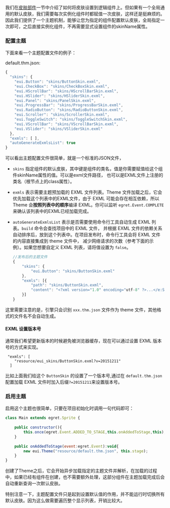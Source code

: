 我们在[皮肤部件](../../../../extension/EUI/skin/part/README.md)一节中介绍了如何将皮肤设置到逻辑组件上。但如果有一个全局通用的默认皮肤，我们需要每次实例化组件时都赋值一次皮肤，这样还是挺麻烦的。因此我们提供了一个主题机制，能够让您为指定的组件配置默认皮肤，全局指定一次即可，之后直接实例化组件，不再需要显式设置组件的skinName属性。

### 配置主题

下面来看一个主题配置文件的例子：

default.thm.json:

```javascript
{
  "skins": {
    "eui.Button": "skins/ButtonSkin.exml",
    "eui.CheckBox": "skins/CheckBoxSkin.exml",
    "eui.HScrollBar": "skins/HScrollBarSkin.exml",
    "eui.HSlider": "skins/HSliderSkin.exml",
    "eui.Panel": "skins/PanelSkin.exml",
    "eui.ProgressBar": "skins/ProgressBarSkin.exml",
    "eui.RadioButton": "skins/RadioButtonSkin.exml",
    "eui.Scroller": "skins/ScrollerSkin.exml",
    "eui.ToggleSwitch": "skins/ToggleSwitchSkin.exml",
    "eui.VScrollBar": "skins/VScrollBarSkin.exml",
    "eui.VSlider": "skins/VSliderSkin.exml"
  },
  "exmls": [ ],
  "autoGenerateExmlsList": true
}
```

可以看出主题配置文件很简单，就是一个标准的JSON文件，
* `skins` 指定组件的默认皮肤，其中键是组件的类名，值是你需要赋值给这个组件skinName属性的值。可以是exml文件路径，
   也可以是EXML文件上注册的类名（根节点上的class属性）。
* `exmls` 表示需要主题预加载的 EXML 文件列表。Theme 文件加载之后，它会优先加载这个列表中的EXML文件，由于 EXML 可能会存在相互依赖，所以 Theme
   会**按照列表中的顺序**编译 EXML。你可以监听 `egret.Event.COMPLETE` 来确认该列表中的EXML已经加载完成。
* `autoGenerateExmlsList` 表示是否需要使用命令行工具自动生成 EXML 列表。`build` 命令会查找项目中的 EXML 文件，
   并根据 EXML 文件的依赖关系自动排序后，放到这个列表中。在项目发布时，命令行工具会将 EXML 文件的内容直接集成到 theme 文件中，
   减少网络请求的次数（参考下面的示例）。如果您想要自定义 EXML 列表，请将值设置为 `false`。

    ```javascript
    //发布后的主题文件
    {
        "skins": {
            "eui.Button": "skins/ButtonSkin.exml"
        },
        "exmls": [{
            "path": "skins/ButtonSkin.exml",
            "content": "<?xml version="1.0" encoding="utf-8" ?>...</e:Skin>"
        }]
    }
    ```

这里需要注意的是，引擎只会识别 `xxx.thm.json` 文件作为 theme 文件，其他格式的文件名不会自动生成。

#### EXML 设置版本号

通常我们希望更新版本的时候避免被浏览器缓存，现在可以通过设置 EXML 版本号的方式来实现。 

```
 "exmls": [
    "resource/eui_skins/ButtonSkin.exml?v=20151211"
  ]
```

比如上面我们给这个 `ButtonSkin` 的设置了一个版本号,通过在 `default.thm.json` 配置加载 EXML 文件时加入后缀`?=20151211`来设置版本号。

### 启用主题

启用这个主题也很简单，只要在项目初始化时调用一句代码即可：

```javascript
class Main extends egret.Sprite {
    
    public constructor(){
        this.once(egret.Event.ADDED_TO_STAGE,this.onAddedToStage,this);
    }
    
    public onAddedToStage(event:egret.Event):void{
        new eui.Theme("resource/default.thm.json", this.stage);
    }
}
```

创建了Theme之后，它会开始异步加载指定的主题文件并解析，在加载的过程中，如果已经有组件在创建，也不需要额外处理，这部分组件在主题加载完成后会自动重新查询一次默认皮肤。

特别注意一下，主题配置文件只是起到设置默认值的作用，并不能运行时切换所有默认皮肤。因为这么做需要遍历整个显示列表，开销比较大。